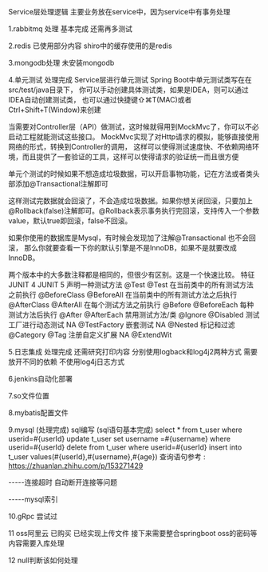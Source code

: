 Service层处理逻辑
  主要业务放在service中，因为service中有事务处理
  
1.rabbitmq 处理 基本完成 还需再多测试

2.redis 已使用部分内容 shiro中的缓存使用的是redis

3.mongodb处理 未安装mongodb

4.单元测试 处理完成
Service层进行单元测试
Spring Boot中单元测试类写在在src/test/java目录下，
你可以手动创建具体测试类，如果是IDEA，则可以通过IDEA自动创建测试类，
也可以通过快捷键⇧⌘T(MAC)或者Ctrl+Shift+T(Window)来创建

当需要对Controller层（API）做测试，这时候就得用到MockMvc了，你可以不必启动工程就能测试这些接口。
MockMvc实现了对Http请求的模拟，能够直接使用网络的形式，转换到Controller的调用，
这样可以使得测试速度快、不依赖网络环境，而且提供了一套验证的工具，这样可以使得请求的验证统一而且很方便

单元个测试的时候如果不想造成垃圾数据，可以开启事物功能，记在方法或者类头部添加@Transactional注解即可

这样测试完数据就会回滚了，不会造成垃圾数据。如果你想关闭回滚，只要加上@Rollback(false)注解即可。@Rollback表示事务执行完回滚，支持传入一个参数value，默认true即回滚，false不回滚。

如果你使用的数据库是Mysql，有时候会发现加了注解@Transactional 也不会回滚，
那么你就要查看一下你的默认引擎是不是InnoDB，如果不是就要改成InnoDB。

两个版本中的大多数注释都是相同的，但很少有区别。这是一个快速比较。
特征	                                JUNIT 4	        JUNIT 5
声明一种测试方法	                        @Test	        @Test
在当前类中的所有测试方法之前执行	        @BeforeClass	@BeforeAll
在当前类中的所有测试方法之后执行	        @AfterClass	    @AfterAll
在每个测试方法之前执行	                @Before	        @BeforeEach
每种测试方法后执行                   	@After	        @AfterEach
禁用测试方法/类	                        @Ignore	        @Disabled
测试工厂进行动态测试	                    NA	            @TestFactory
嵌套测试	                                NA	            @Nested
标记和过滤	                            @Category	    @Tag
注册自定义扩展	                        NA	            @ExtendWit


5.日志集成 处理完成 还需研究打印内容
分别使用logback和log4j2两种方式 需要放开不同的依赖
不使用log4j日志方式

6.jenkins自动化部署 

7.so文件位置

8.mybatis配置文件

9.mysql (处理完成)
sql编写 (sql语句基本完成)
select * from t_user where userid=#{userId}
update t_user set username =#{username} where userid=#{userId}
delete from t_user where userid=#{userId}
insert into t_user values(#{userId},#{username},#{age})
查询语句参考 : https://zhuanlan.zhihu.com/p/153271429 

-----连接超时 自动断开连接等问题

-----mysql索引

10.gRpc 尝试过

11 oss阿里云 已购买 已经实现上传文件 接下来需要整合springboot
oss的密码等内容需要入库处理

12 null判断该如何处理